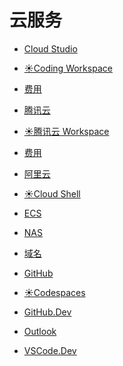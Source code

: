 # 云服务

<div id = "首"></div>
<script src = "../js/首.js"></script>

* [Cloud Studio](https://cloudstudio.net/)
* [☀️Coding Workspace](https://codecorp.cloudstudio.net/dashboard/workspace)
* [费用](https://codecorp.cloudstudio.net/dashboard/account-overview)

* [腾讯云](https://cloud.tencent.com/)
* [☀️腾讯云 Workspace](https://ide.cloud.tencent.com/dashboard/workspace)
* [费用](https://ide.cloud.tencent.com/dashboard/account-overview)

* [阿里云](https://www.aliyun.com/)
* [☀️Cloud Shell](https://shell.aliyun.com/)
* [ECS](https://ecs.console.aliyun.com/)
* [NAS](https://nasnext.console.aliyun.com/)
* [域名](https://dc.console.aliyun.com/)

* [GitHub](https://github.com/)
* [☀️Codespaces](https://github.com/codespaces)
* [GitHub.Dev](https://github.dev/github/dev)

* [Outlook](https://outlook.live.com/)
* [VSCode.Dev](https://vscode.dev/)
